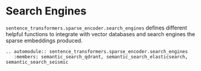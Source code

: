 # Search Engines
`sentence_transformers.sparse_encoder.search_engines` defines different helpful functions to integrate with vector databases and search engines the sparse embeddings produced.


```{eval-rst}
.. automodule:: sentence_transformers.sparse_encoder.search_engines
   :members: semantic_search_qdrant, semantic_search_elasticsearch, semantic_search_seismic
```
